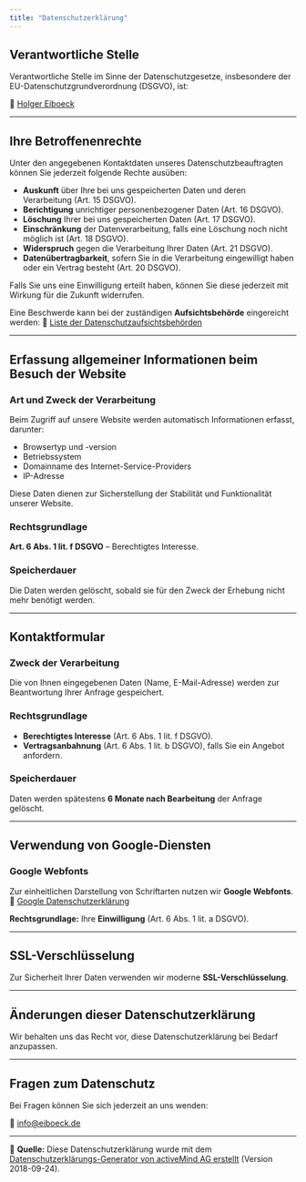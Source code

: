 ```yaml
---
title: "Datenschutzerklärung"
---
```


## Verantwortliche Stelle

Verantwortliche Stelle im Sinne der Datenschutzgesetze, insbesondere der EU-Datenschutzgrundverordnung (DSGVO), ist:

📧 [Holger Eiboeck](mailto:info@eiboeck.de)

---

## Ihre Betroffenenrechte

Unter den angegebenen Kontaktdaten unseres Datenschutzbeauftragten können Sie jederzeit folgende Rechte ausüben:

- **Auskunft** über Ihre bei uns gespeicherten Daten und deren Verarbeitung (Art. 15 DSGVO).
- **Berichtigung** unrichtiger personenbezogener Daten (Art. 16 DSGVO).
- **Löschung** Ihrer bei uns gespeicherten Daten (Art. 17 DSGVO).
- **Einschränkung** der Datenverarbeitung, falls eine Löschung noch nicht möglich ist (Art. 18 DSGVO).
- **Widerspruch** gegen die Verarbeitung Ihrer Daten (Art. 21 DSGVO).
- **Datenübertragbarkeit**, sofern Sie in die Verarbeitung eingewilligt haben oder ein Vertrag besteht (Art. 20 DSGVO).

Falls Sie uns eine Einwilligung erteilt haben, können Sie diese jederzeit mit Wirkung für die Zukunft widerrufen.

Eine Beschwerde kann bei der zuständigen **Aufsichtsbehörde** eingereicht werden:
🔗 [Liste der Datenschutzaufsichtsbehörden](https://www.bfdi.bund.de/DE/Infothek/Anschriften_Links/anschriften_links-node.html)

---

## Erfassung allgemeiner Informationen beim Besuch der Website

### Art und Zweck der Verarbeitung

Beim Zugriff auf unsere Website werden automatisch Informationen erfasst, darunter:

- Browsertyp und -version
- Betriebssystem
- Domainname des Internet-Service-Providers
- IP-Adresse

Diese Daten dienen zur Sicherstellung der Stabilität und Funktionalität unserer Website.

### Rechtsgrundlage

**Art. 6 Abs. 1 lit. f DSGVO** – Berechtigtes Interesse.

### Speicherdauer

Die Daten werden gelöscht, sobald sie für den Zweck der Erhebung nicht mehr benötigt werden.

---

## Kontaktformular

### Zweck der Verarbeitung

Die von Ihnen eingegebenen Daten (Name, E-Mail-Adresse) werden zur Beantwortung Ihrer Anfrage gespeichert.

### Rechtsgrundlage

- **Berechtigtes Interesse** (Art. 6 Abs. 1 lit. f DSGVO).
- **Vertragsanbahnung** (Art. 6 Abs. 1 lit. b DSGVO), falls Sie ein Angebot anfordern.

### Speicherdauer

Daten werden spätestens **6 Monate nach Bearbeitung** der Anfrage gelöscht.

---

## Verwendung von Google-Diensten

### Google Webfonts

Zur einheitlichen Darstellung von Schriftarten nutzen wir **Google Webfonts**.  
🔗 [Google Datenschutzerklärung](https://www.google.com/policies/privacy/)

**Rechtsgrundlage:** Ihre **Einwilligung** (Art. 6 Abs. 1 lit. a DSGVO).

---

## SSL-Verschlüsselung

Zur Sicherheit Ihrer Daten verwenden wir moderne **SSL-Verschlüsselung**.

---

## Änderungen dieser Datenschutzerklärung

Wir behalten uns das Recht vor, diese Datenschutzerklärung bei Bedarf anzupassen.

---

## Fragen zum Datenschutz

Bei Fragen können Sie sich jederzeit an uns wenden:

📧 [info@eiboeck.de](mailto:info@eiboeck.de)

---

📄 **Quelle:** Diese Datenschutzerklärung wurde mit
dem [Datenschutzerklärungs-Generator von activeMind AG erstellt](https://www.activemind.de/datenschutz/datenschutzhinweis-generator/) 
(Version 2018-09-24).

